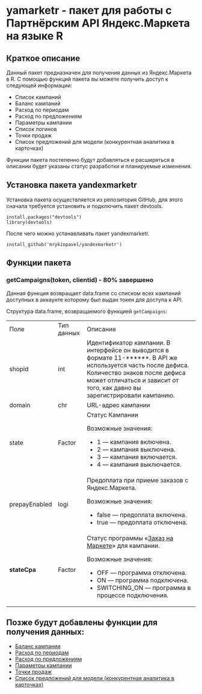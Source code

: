 

# yamarketr - пакет для работы с Партнёрским API Яндекс.Маркета на языке R


## Краткое описание

Данный пакет предназначен для получения данных из Яндекс.Маркета в R. С помощью функций пакета вы можете получить доступ к следующей информации:



*   Список кампаний
*   Баланс кампаний
*   Расход по периодам
*   Расход по предложениям
*   Параметры кампании
*   Список логинов
*   Точки продаж
*   Список предложений для модели (конкурентная аналитика в карточках)

Функции пакета постепенно будут добавляться и расширяться в описании будет указаны статус разработки и планируемые изменения.


## Установка пакета yandexmarketr

Установка пакета осуществляется из репозитория GitHub, для этого сначала требуется установить и подключить пакет devtools.


```
install.packages("devtools")
library(devtools)
```


После чего можно устанавливать пакет yandexmarketr.


```
install_github('mrykinpavel/yandexmarketr')
```



## Функции пакета


### getCampaigns(token, clientid) - 80% завершено

Данная функция возвращает data.frame со списком всех кампаний доступных в аккаунте которому был выдан токен для доступа к API.

Структура data.frame, возвращаемого функцией `getCampaigns`:


<table>
  <tr>
   <td>Поле
   </td>
   <td>Тип данных
   </td>
   <td>Описание
   </td>
  </tr>
  <tr>
   <td>shopid
   </td>
   <td>int
   </td>
   <td>Идентификатор кампании. В интерфейсе он выводится в формате 11-******. В API же используется часть после дефиса. Количество знаков после дефиса может отличаться и зависит от того, как давно вы зарегистрировали кампанию.
   </td>
  </tr>
  <tr>
   <td>domain
   </td>
   <td>chr
   </td>
   <td>URL-адрес кампании
   </td>
  </tr>
  <tr>
   <td>state
   </td>
   <td>Factor
   </td>
   <td>Статус Кампании
<p>
Возможные значения:<ul>

<li>1 — кампания включена.
<li>2 — кампания выключена.
<li>3 — кампания включается.
<li>4 — кампания выключается.</li></ul>

   </td>
  </tr>
  <tr>
   <td>prepayEnabled
   </td>
   <td>logi
   </td>
   <td>Предоплата при приеме заказов с Яндекс.Маркета.
<p>
Возможные значения:<ul>

<li>false — предоплата включена.
<li>true — предоплата отключена.</li></ul>

   </td>
  </tr>
  <tr>
   <td><strong>stateCpa</strong>
   </td>
   <td>Factor
   </td>
   <td>Статус программы «<a href="https://yandex.ru/support/partnermarket/purchase/about.html">Заказ на Маркете</a>» для кампании.
<p>
Возможные значения:<ul>

<li>OFF — программа отключена.
<li>ON — программа подключена.
<li>SWITCHING_ON — программа в процессе подключения.</li></ul>

   </td>
  </tr>
</table>



## Позже будут добавлены функции для получения данных:



*   [Баланс кампании](https://tech.yandex.ru/market/partner/doc/dg/reference/get-campaigns-id-balance-docpage/)
*   [Расход по периодам](https://tech.yandex.ru/market/partner/doc/dg/reference/get-campaigns-id-stats-main-docpage/)
*   [Расход по предложениям](https://tech.yandex.ru/market/partner/doc/dg/reference/get-campaigns-id-stats-offers-docpage/)
*   [Параметры кампании](https://tech.yandex.ru/market/partner/doc/dg/reference/get-campaigns-id-settings-docpage/)
*   [Точки продаж](https://tech.yandex.ru/market/partner/doc/dg/reference/outlet-methods-docpage/)
*   [Список предложений для модели (конкурентная аналитика в карточках)](https://tech.yandex.ru/market/partner/doc/dg/reference/content-methods-docpage/)

<!-- GD2md-html version 1.0β13 -->
